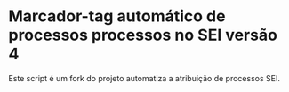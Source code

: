 # Marcador-tag automático de processos processos no SEI versão 4
Este script é um fork do projeto automatiza a atribuição de processos SEI.



